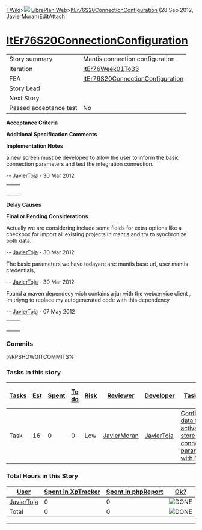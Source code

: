 [TWiki](Main_WebHome)&gt;![](/twiki/pub/TWiki/TWikiDocGraphics/web-bg-small.gif) [LibrePlan Web](LibrePlan_WebHome)&gt;[ItEr76S20ConnectionConfiguration](LibrePlan_ItEr76S20ConnectionConfiguration "Topic revision: 5 (28 Sep 2012 - 17:20:51)") (28 Sep 2012, [JavierMoran](Main_JavierMoran))[Edit](LibrePlan_ItEr76S20ConnectionConfiguration?t=1520343696 "Edit this topic text")[Attach](/twiki/bin/attach/LibrePlan/ItEr76S20ConnectionConfiguration "Attach an image or document to this topic")  

 [ItEr76S20ConnectionConfiguration](LibrePlan_ItEr76S20ConnectionConfiguration)
===============================================================================

|                        |                                                                                |
|------------------------|--------------------------------------------------------------------------------|
| Story summary          | Mantis connection configuration                                                |
| Iteration              | [ItEr76Week01To33](LibrePlan_ItEr76Week01To33)                                 |
| FEA                    | [ItEr76S20ConnectionConfiguration](LibrePlan_ItEr76S20ConnectionConfiguration) |
| Story Lead             |                                                                                |
| Next Story             |                                                                                |
| Passed acceptance test | No                                                                             |

**Acceptance Criteria**

**Additional Specification Comments**

**Implementation Notes**

a new screen must be developed to allow the user to inform the basic connection parameters and test the integration connection.

-- [JavierToja](Main_JavierToja) - 30 Mar 2012

|     |     |
|-----|-----|
|     |     |

**Delay Causes**

**Final or Pending Considerations**

Actually we are considering include some fields for extra options like a checkbox for import all existing projects in mantis and try to synchronize both data.

-- [JavierToja](Main_JavierToja) - 30 Mar 2012

The basic parameters we have todayare are: mantis base url, user mantis credentials,

-- [JavierToja](Main_JavierToja) - 30 Mar 2012

Found a maven dependecy wich contains a jar with the webxervice client , im triyng to replace my autogenerated code with this dependency

-- [JavierToja](Main_JavierToja) - 07 May 2012

|     |     |
|-----|-----|
|     |     |

###  Commits

%RPSHOWGITCOMMITS%

###  Tasks in this story

| [Tasks](LibrePlan_ItEr76S20ConnectionConfiguration?sortcol=0;table=2;up=0#sorted_table "Sort by this column") | [Est](LibrePlan_ItEr76S20ConnectionConfiguration?sortcol=1;table=2;up=0#sorted_table "Sort by this column") | [Spent](LibrePlan_ItEr76S20ConnectionConfiguration?sortcol=2;table=2;up=0#sorted_table "Sort by this column") | [To do](LibrePlan_ItEr76S20ConnectionConfiguration?sortcol=3;table=2;up=0#sorted_table "Sort by this column") | [Risk](LibrePlan_ItEr76S20ConnectionConfiguration?sortcol=4;table=2;up=0#sorted_table "Sort by this column") | [Reviewer](LibrePlan_ItEr76S20ConnectionConfiguration?sortcol=5;table=2;up=0#sorted_table "Sort by this column") | [Developer](LibrePlan_ItEr76S20ConnectionConfiguration?sortcol=6;table=2;up=0#sorted_table "Sort by this column") | [Task Name](LibrePlan_ItEr76S20ConnectionConfiguration?sortcol=7;table=2;up=0#sorted_table "Sort by this column")                        | [Start Date](LibrePlan_ItEr76S20ConnectionConfiguration?sortcol=8;table=2;up=0#sorted_table "Sort by this column") | [Est End Date](LibrePlan_ItEr76S20ConnectionConfiguration?sortcol=9;table=2;up=0#sorted_table "Sort by this column") | [End Date](LibrePlan_ItEr76S20ConnectionConfiguration?sortcol=10;table=2;up=0#sorted_table "Sort by this column") |
|---------------------------------------------------------------------------------------------------------------|-------------------------------------------------------------------------------------------------------------|---------------------------------------------------------------------------------------------------------------|---------------------------------------------------------------------------------------------------------------|--------------------------------------------------------------------------------------------------------------|------------------------------------------------------------------------------------------------------------------|-------------------------------------------------------------------------------------------------------------------|------------------------------------------------------------------------------------------------------------------------------------------|--------------------------------------------------------------------------------------------------------------------|----------------------------------------------------------------------------------------------------------------------|-------------------------------------------------------------------------------------------------------------------|
| Task                                                                                                          | 16                                                                                                          | 0                                                                                                             | 0                                                                                                             | Low                                                                                                          | [JavierMoran](Main_JavierMoran)                                                                                  | [JavierToja](Main_JavierToja)                                                                                     | [Configuration data fields to activate and store the connection parameters with Mantis](LibrePlan_AnA18S02ConnectionConfiguration#TasK1) |                                                                                                                    |                                                                                                                      |                                                                                                                   |

###  Total Hours in this Story

| [User](LibrePlan_ItEr76S20ConnectionConfiguration?sortcol=0;table=3;up=0#sorted_table "Sort by this column") | [Spent in XpTracker](LibrePlan_ItEr76S20ConnectionConfiguration?sortcol=1;table=3;up=0#sorted_table "Sort by this column") | [Spent in phpReport](LibrePlan_ItEr76S20ConnectionConfiguration?sortcol=2;table=3;up=0#sorted_table "Sort by this column") | [Ok?](LibrePlan_ItEr76S20ConnectionConfiguration?sortcol=3;table=3;up=0#sorted_table "Sort by this column") |
|--------------------------------------------------------------------------------------------------------------|----------------------------------------------------------------------------------------------------------------------------|----------------------------------------------------------------------------------------------------------------------------|-------------------------------------------------------------------------------------------------------------|
| [JavierToja](Main_JavierToja)                                                                                | 0                                                                                                                          | 0                                                                                                                          | ![DONE](/twiki/pub/TWiki/TWikiDocGraphics/choice-yes.gif "DONE")                                            |
| Total                                                                                                        | 0                                                                                                                          | 0                                                                                                                          | ![DONE](/twiki/pub/TWiki/TWikiDocGraphics/choice-yes.gif "DONE")                                            |

------------------------------------------------------------------------
